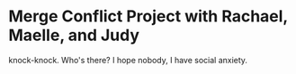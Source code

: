 <h1>Merge Conflict Project with Rachael, Maelle, and Judy</h1>
knock-knock. Who's there? I hope nobody, I have social anxiety.
